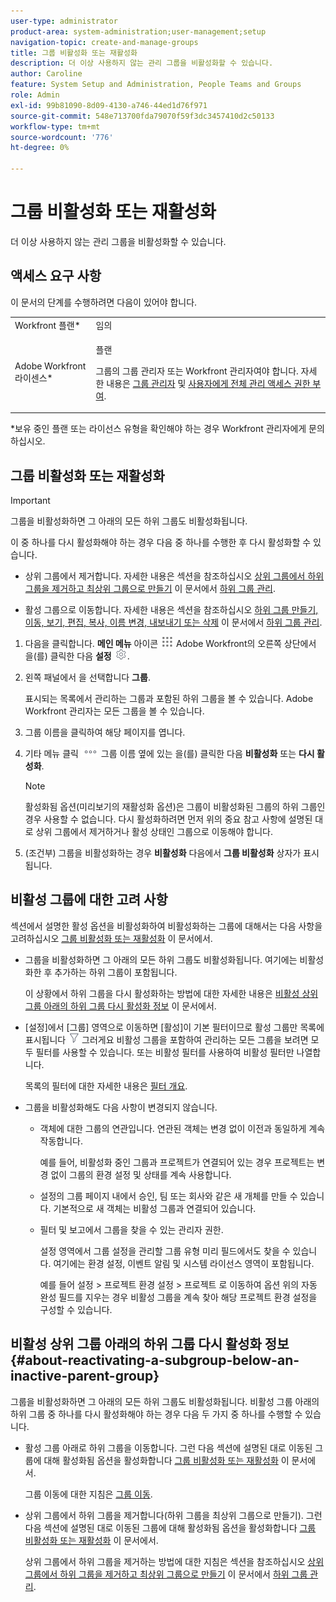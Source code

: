 ```yaml
---
user-type: administrator
product-area: system-administration;user-management;setup
navigation-topic: create-and-manage-groups
title: 그룹 비활성화 또는 재활성화
description: 더 이상 사용하지 않는 관리 그룹을 비활성화할 수 있습니다.
author: Caroline
feature: System Setup and Administration, People Teams and Groups
role: Admin
exl-id: 99b81090-8d09-4130-a746-44ed1d76f971
source-git-commit: 548e713700fda79070f59f3dc3457410d2c50133
workflow-type: tm+mt
source-wordcount: '776'
ht-degree: 0%

---
```


# 그룹 비활성화 또는 재활성화

<!--
If Callisto adds the <b>Is active</b> checkbox to the Details page for groups you view, add that info to Manage groups/Create and manage groups/manage-a-group and to Manage groups/Create and manage groups/view-and-manage-a-groups-details
-->

더 이상 사용하지 않는 관리 그룹을 비활성화할 수 있습니다.

## 액세스 요구 사항

이 문서의 단계를 수행하려면 다음이 있어야 합니다.

<table style="table-layout:auto"> 
 <col> 
 <col> 
 <tbody> 
  <tr> 
   <td role="rowheader">Workfront 플랜*</td> 
   <td>임의</td> 
  </tr> 
  <tr> 
   <td role="rowheader">Adobe Workfront 라이센스*</td> 
   <td> <p>플랜 </p> <p>그룹의 그룹 관리자 또는 Workfront 관리자여야 합니다. 자세한 내용은 <a href="../../../administration-and-setup/manage-groups/group-roles/group-administrators.md" class="MCXref xref">그룹 관리자</a> 및 <a href="../../../administration-and-setup/add-users/configure-and-grant-access/grant-a-user-full-administrative-access.md" class="MCXref xref">사용자에게 전체 관리 액세스 권한 부여</a>.</p> </td> 
  </tr> 
 </tbody> 
</table>

&#42;보유 중인 플랜 또는 라이선스 유형을 확인해야 하는 경우 Workfront 관리자에게 문의하십시오.

## 그룹 비활성화 또는 재활성화

>[!IMPORTANT]
>
>그룹을 비활성화하면 그 아래의 모든 하위 그룹도 비활성화됩니다.
>
>이 중 하나를 다시 활성화해야 하는 경우 다음 중 하나를 수행한 후 다시 활성화할 수 있습니다.
>
>* 상위 그룹에서 제거합니다. 자세한 내용은 섹션을 참조하십시오 [상위 그룹에서 하위 그룹을 제거하고 최상위 그룹으로 만들기](../../../administration-and-setup/manage-groups/create-and-manage-subgroups/manage-subgroups.md#make) 이 문서에서 [하위 그룹 관리](../../../administration-and-setup/manage-groups/create-and-manage-subgroups/manage-subgroups.md).
>
>* 활성 그룹으로 이동합니다. 자세한 내용은 섹션을 참조하십시오 [하위 그룹 만들기, 이동, 보기, 편집, 복사, 이름 변경, 내보내기 또는 삭제](../../../administration-and-setup/manage-groups/create-and-manage-subgroups/manage-subgroups.md#create) 이 문서에서 [하위 그룹 관리](../../../administration-and-setup/manage-groups/create-and-manage-subgroups/manage-subgroups.md).
>

1. 다음을 클릭합니다. **메인 메뉴** 아이콘 ![](assets/main-menu-icon.png) Adobe Workfront의 오른쪽 상단에서 을(를) 클릭한 다음 **설정** ![](assets/gear-icon-settings.png).

1. 왼쪽 패널에서 을 선택합니다 **그룹**.

   표시되는 목록에서 관리하는 그룹과 포함된 하위 그룹을 볼 수 있습니다. Adobe Workfront 관리자는 모든 그룹을 볼 수 있습니다.

1. 그룹 이름을 클릭하여 해당 페이지를 엽니다.

1. 기타 메뉴 클릭 ![](assets/more-icon.png) 그룹 이름 옆에 있는 을(를) 클릭한 다음 **비활성화** 또는 **다시 활성화**.

   >[!NOTE]
   >
   >활성화됨 옵션(미리보기의 재활성화 옵션)은 그룹이 비활성화된 그룹의 하위 그룹인 경우 사용할 수 없습니다. 다시 활성화하려면 먼저 위의 중요 참고 사항에 설명된 대로 상위 그룹에서 제거하거나 활성 상태인 그룹으로 이동해야 합니다.

1. (조건부) 그룹을 비활성화하는 경우 **비활성화** 다음에서 **그룹 비활성화** 상자가 표시됩니다.

## 비활성 그룹에 대한 고려 사항

섹션에서 설명한 활성 옵션을 비활성화하여 비활성화하는 그룹에 대해서는 다음 사항을 고려하십시오 [그룹 비활성화 또는 재활성화](#View) 이 문서에서.

* 그룹을 비활성화하면 그 아래의 모든 하위 그룹도 비활성화됩니다. 여기에는 비활성화한 후 추가하는 하위 그룹이 포함됩니다.

  이 상황에서 하위 그룹을 다시 활성화하는 방법에 대한 자세한 내용은 [비활성 상위 그룹 아래의 하위 그룹 다시 활성화 정보](#about-reactivating-a-subgroup-below-an-inactive-parent-group) 이 문서에서.

* [설정]에서 [그룹] 영역으로 이동하면 [활성]이 기본 필터이므로 활성 그룹만 목록에 표시됩니다 ![](assets/filter-nwepng.png) 그러게요 비활성 그룹을 포함하여 관리하는 모든 그룹을 보려면 모두 필터를 사용할 수 있습니다. 또는 비활성 필터를 사용하여 비활성 필터만 나열합니다.

  목록의 필터에 대한 자세한 내용은 [필터 개요](../../../reports-and-dashboards/reports/reporting-elements/filters-overview.md).

* 그룹을 비활성화해도 다음 사항이 변경되지 않습니다.

   * 객체에 대한 그룹의 연관입니다. 연관된 객체는 변경 없이 이전과 동일하게 계속 작동합니다.

     예를 들어, 비활성화 중인 그룹과 프로젝트가 연결되어 있는 경우 프로젝트는 변경 없이 그룹의 환경 설정 및 상태를 계속 사용합니다.

   * 설정의 그룹 페이지 내에서 승인, 팀 또는 회사와 같은 새 개체를 만들 수 있습니다. 기본적으로 새 객체는 비활성 그룹과 연결되어 있습니다.
   * 필터 및 보고에서 그룹을 찾을 수 있는 관리자 권한.

     설정 영역에서 그룹 설정을 관리할 그룹 유형 미리 필드에서도 찾을 수 있습니다. 여기에는 환경 설정, 이벤트 알림 및 시스템 라이선스 영역이 포함됩니다.

     예를 들어 설정 > 프로젝트 환경 설정 > 프로젝트 로 이동하여 옵션 위의 자동 완성 필드를 지우는 경우 비활성 그룹을 계속 찾아 해당 프로젝트 환경 설정을 구성할 수 있습니다.

## 비활성 상위 그룹 아래의 하위 그룹 다시 활성화 정보 {#about-reactivating-a-subgroup-below-an-inactive-parent-group}

그룹을 비활성화하면 그 아래의 모든 하위 그룹도 비활성화됩니다. 비활성 그룹 아래의 하위 그룹 중 하나를 다시 활성화해야 하는 경우 다음 두 가지 중 하나를 수행할 수 있습니다.

* 활성 그룹 아래로 하위 그룹을 이동합니다. 그런 다음 섹션에 설명된 대로 이동된 그룹에 대해 활성화됨 옵션을 활성화합니다 [그룹 비활성화 또는 재활성화](#View) 이 문서에서.

  그룹 이동에 대한 지침은 [그룹 이동](../../../administration-and-setup/manage-groups/create-and-manage-groups/move-a-group.md).

* 상위 그룹에서 하위 그룹을 제거합니다(하위 그룹을 최상위 그룹으로 만들기). 그런 다음 섹션에 설명된 대로 이동된 그룹에 대해 활성화됨 옵션을 활성화합니다 [그룹 비활성화 또는 재활성화](#View) 이 문서에서.

  상위 그룹에서 하위 그룹을 제거하는 방법에 대한 지침은 섹션을 참조하십시오 [상위 그룹에서 하위 그룹을 제거하고 최상위 그룹으로 만들기](../../../administration-and-setup/manage-groups/create-and-manage-subgroups/manage-subgroups.md#make) 이 문서에서 [하위 그룹 관리](../../../administration-and-setup/manage-groups/create-and-manage-subgroups/manage-subgroups.md).
